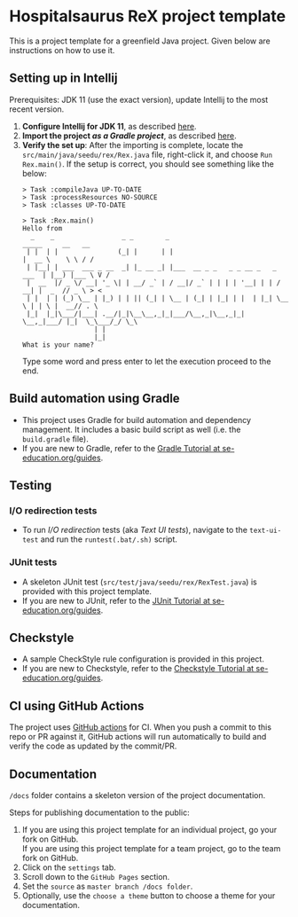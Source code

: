 # Hospitalsaurus ReX project template

This is a project template for a greenfield Java project. Given below are instructions on how to use it.

## Setting up in Intellij

Prerequisites: JDK 11 (use the exact version), update Intellij to the most recent version.

1. **Configure Intellij for JDK 11**, as described [here](https://se-education.org/guides/tutorials/intellijJdk.html).
1. **Import the project _as a Gradle project_**, as described [here](https://se-education.org/guides/tutorials/intellijImportGradleProject.html).
1. **Verify the set up**: After the importing is complete, locate the `src/main/java/seedu/rex/Rex.java` file, right-click it, and choose `Run Rex.main()`. If the setup is correct, you should see something like the below:
   ```
   > Task :compileJava UP-TO-DATE
   > Task :processResources NO-SOURCE
   > Task :classes UP-TO-DATE
   
   > Task :Rex.main()
   Hello from
     _    _                 _ _        _                                  _____     __   __
    | |  | |               (_| |      | |                                |  __ \    \ \ / /
    | |__| | ___  ___ _ __  _| |_ __ _| |___  __ _ _   _ _ __ _   _ ___  | |__) |___ \ V /
    |  __  |/ _ \/ __| '_ \| | __/ _` | / __|/ _` | | | | '__| | | / __| |  _  // _ \ > <  
    | |  | | (_) \__ | |_) | | || (_| | \__ | (_| | |_| | |  | |_| \__ \ | | \ |  __// . \
    |_|  |_|\___/|___| .__/|_|\__\__,_|_|___/\__,_|\__,_|_|   \__,_|___/ |_|  \_\___/_/ \_\
                     | |                                                                   
                     |_|
   What is your name?
   ```
   Type some word and press enter to let the execution proceed to the end.

## Build automation using Gradle

* This project uses Gradle for build automation and dependency management. It includes a basic build script as well (i.e. the `build.gradle` file).
* If you are new to Gradle, refer to the [Gradle Tutorial at se-education.org/guides](https://se-education.org/guides/tutorials/gradle.html).

## Testing

### I/O redirection tests

* To run _I/O redirection_ tests (aka _Text UI tests_), navigate to the `text-ui-test` and run the `runtest(.bat/.sh)` script.

### JUnit tests

* A skeleton JUnit test (`src/test/java/seedu/rex/RexTest.java`) is provided with this project template. 
* If you are new to JUnit, refer to the [JUnit Tutorial at se-education.org/guides](https://se-education.org/guides/tutorials/junit.html).

## Checkstyle

* A sample CheckStyle rule configuration is provided in this project.
* If you are new to Checkstyle, refer to the [Checkstyle Tutorial at se-education.org/guides](https://se-education.org/guides/tutorials/checkstyle.html).

## CI using GitHub Actions

The project uses [GitHub actions](https://github.com/features/actions) for CI. When you push a commit to this repo or PR against it, GitHub actions will run automatically to build and verify the code as updated by the commit/PR.

## Documentation

`/docs` folder contains a skeleton version of the project documentation.

Steps for publishing documentation to the public: 
1. If you are using this project template for an individual project, go your fork on GitHub.<br>
   If you are using this project template for a team project, go to the team fork on GitHub.
1. Click on the `settings` tab.
1. Scroll down to the `GitHub Pages` section.
1. Set the `source` as `master branch /docs folder`.
1. Optionally, use the `choose a theme` button to choose a theme for your documentation.
